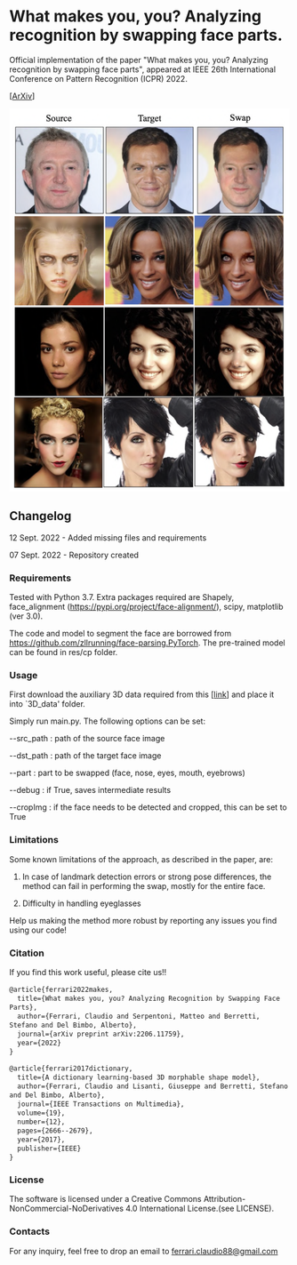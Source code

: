 # What makes you, you? Analyzing recognition by swapping face parts.

Official implementation of the paper "What makes you, you? Analyzing recognition by swapping face parts", appeared at IEEE 26th International Conference on Pattern Recognition (ICPR) 2022.

[[ArXiv](https://arxiv.org/pdf/2206.11759.pdf)]

![alt text](https://github.com/clferrari/FacePartsSwap/blob/main/conf/method.png)

## Changelog

12 Sept. 2022 - Added missing files and requirements

07 Sept. 2022 - Repository created

### Requirements

Tested with Python 3.7. Extra packages required are Shapely, face_alignment (https://pypi.org/project/face-alignment/), scipy, matplotlib (ver 3.0).

The code and model to segment the face are borrowed from https://github.com/zllrunning/face-parsing.PyTorch. The pre-trained model can be found in res/cp folder.

### Usage

First download the auxiliary 3D data required from this [[link](https://drive.google.com/file/d/1ZL66ZWivvNKZ-gcBIDmjbmzpMf_gimOi/view?usp=sharing)] and place it into `3D_data' folder.

Simply run main.py. The following options can be set:

--src_path : path of the source face image

--dst_path : path of the target face image

--part : part to be swapped (face, nose, eyes, mouth, eyebrows)

--debug : if True, saves intermediate results

--cropImg : if the face needs to be detected and cropped, this can be set to True


### Limitations

Some known limitations of the approach, as described in the paper, are:

1. In case of landmark detection errors or strong pose differences, the method can fail in performing the swap, mostly for the entire face. 

2. Difficulty in handling eyeglasses

Help us making the method more robust by reporting any issues you find using our code!

### Citation

If you find this work useful, please cite us!!

```
@article{ferrari2022makes,
  title={What makes you, you? Analyzing Recognition by Swapping Face Parts},
  author={Ferrari, Claudio and Serpentoni, Matteo and Berretti, Stefano and Del Bimbo, Alberto},
  journal={arXiv preprint arXiv:2206.11759},
  year={2022}
}
```

```
@article{ferrari2017dictionary,
  title={A dictionary learning-based 3D morphable shape model},
  author={Ferrari, Claudio and Lisanti, Giuseppe and Berretti, Stefano and Del Bimbo, Alberto},
  journal={IEEE Transactions on Multimedia},
  volume={19},
  number={12},
  pages={2666--2679},
  year={2017},
  publisher={IEEE}
}

```

### License

The software is licensed under a Creative Commons Attribution-NonCommercial-NoDerivatives 4.0 International License.(see LICENSE).

### Contacts

For any inquiry, feel free to drop an email to ferrari.claudio88@gmail.com